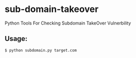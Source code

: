# sub-domain-takeover
Python Tools For Checking Subdomain TakeOver Vulnerbility

## Usage:
    $ python subdomain.py target.com
